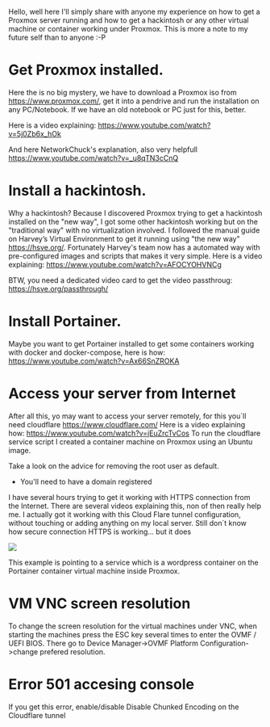Hello, well here I'll simply share with anyone my experience on how to get a Proxmox server running and how to get a hackintosh or any other virtual machine or container working under Proxmox.
This is more a note to my future self than to anyone :-P

# Get Proxmox installed.

Here the is no big mystery, we have to download a Proxmox iso from https://www.proxmox.com/, get it into a pendrive and run the installation on any PC/Notebook. If we have an old notebook or PC just for this, better.

Here is a video explaining: 
https://www.youtube.com/watch?v=5j0Zb6x_hOk

And here NetworkChuck's explanation, also very helpfull
https://www.youtube.com/watch?v=_u8qTN3cCnQ

# Install a hackintosh.
Why a hackintosh? Because I discovered Proxmox trying to get a hackintosh installed on the "new way", I got some other hackintosh working but on the "traditional way" with no virtualization involved. I followed the manual guide on Harvey’s Virtual Environment to get it running using "the new way" https://hsve.org/. 
Fortunately Harvey's team now has a automated way with pre-configured images and scripts that makes it very simple. Here is a video explaining:
https://www.youtube.com/watch?v=AFOCYOHVNCg

BTW, you need a dedicated video card to get the video passthroug: https://hsve.org/passthrough/

# Install Portainer.
Maybe you want to get Portainer installed to get some containers working with docker and docker-compose, here is how:
https://www.youtube.com/watch?v=Ax66SnZROKA

# Access your server from Internet
After all this, yo may want to access your server remotely, for this you´ll need cloudflare https://www.cloudflare.com/
Here is a video explaining how: https://www.youtube.com/watch?v=jEuZrcTvCos
To run the cloudflare service script I created a container machine on Proxmox using an Ubuntu image.


Take a look on the advice for removing the root user as default.

* You'll need to have a domain registered

I have several hours trying to get it working with HTTPS connection from the Internet. There are several videos explaining this, non of then really help me. I actually got it working with this Cloud Flare tunnel configuration, without touching or adding anything on my local server. Still don´t know how secure connection HTTPS is working... but it does

![](https://www.wd5.com.ar/github/proxmox/cloudflare.jpg)

This example is pointing to a service which is a wordpress container on the Portainer container virtual machine inside Proxmox.

# VM VNC screen resolution
To change the screen resolution for the virtual machines under VNC, when starting the machines press the ESC key several times to enter the OVMF / UEFI BIOS.
There go to Device Manager->OVMF Platform Configuration->change prefered resolution.


# Error 501 accesing console
If you get this error, enable/disable Disable Chunked Encoding on the Cloudflare tunnel



 


 

